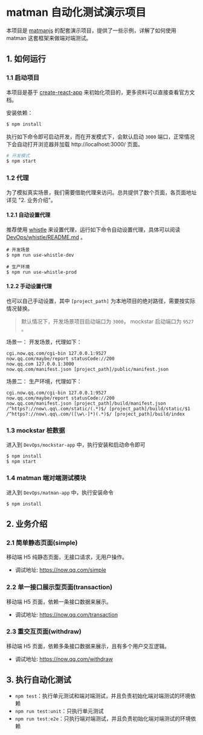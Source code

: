 # matman 自动化测试演示项目

本项目是 [matmanjs](https://matmanjs.github.io/matman/) 的配套演示项目，提供了一些示例，详解了如何使用 matman 这套框架来做端对端测试。


## 1. 如何运行

### 1.1 启动项目

本项目是基于 [create-react-app](https://github.com/facebook/create-react-app)  来初始化项目的，更多资料可以直接查看官方文档。

安装依赖：

```sh
$ npm install
```

执行如下命令即可启动开发，而在开发模式下，会默认启动 `3000` 端口，正常情况下会自动打开浏览器并加载 http://localhost:3000/ 页面。

```sh
# 开发模式
$ npm start
```


### 1.2 代理

为了模拟真实场景，我们需要借助代理来访问。总共提供了数个页面，各页面地址详见 "2. 业务介绍"。

#### 1.2.1 自动设置代理

推荐使用 [whistle](https://github.com/avwo/whistle) 来设置代理，运行如下命令自动设置代理，具体可以阅读 [DevOps/whistle/README.md](./DevOps/whistle/README.md) 。

```
# 开发场景
$ npm run use-whistle-dev

# 生产环境
$ npm run use-whistle-prod
```

#### 1.2.2 手动设置代理

也可以自己手动设置，其中 `[project_path]` 为本地项目的绝对路径，需要按实际情况替换。

> 默认情况下，开发场景项目启动端口为 `3000`， mockstar 启动端口为 `9527` 。

场景一： 开发场景，代理如下：

```
cgi.now.qq.com/cgi-bin 127.0.0.1:9527
now.qq.com/maybe/report statusCode://200
now.qq.com 127.0.0.1:3000
now.qq.com/manifest.json [project_path]/public/manifest.json
```

场景二： 生产环境，代理如下：

```
cgi.now.qq.com/cgi-bin 127.0.0.1:9527
now.qq.com/maybe/report statusCode://200
now.qq.com/manifest.json [project_path]/build/manifest.json
/^https?://now\.qq\.com/static/(.*)$/ [project_path]/build/static/$1
/^https?://now\.qq\.com/([\w\-]*)(.*)$/ [project_path]/build/index
```

### 1.3 mockstar 桩数据

进入到 `DevOps/mockstar-app` 中，执行安装和启动命令即可

```
$ npm install
$ npm start
```

### 1.4 matman 端对端测试模块

进入到 `DevOps/matman-app` 中，执行安装命令

```
$ npm install
```

## 2. 业务介绍

### 2.1 简单静态页面(simple)

移动端 H5 纯静态页面，无接口请求，无用户操作。

- 调试地址: https://now.qq.com/simple


### 2.2 单一接口展示型页面(transaction)

移动端 H5 页面，依赖一条接口数据来展示。

- 调试地址: https://now.qq.com/transaction


### 2.3 重交互页面(withdraw)

移动端 H5 页面，依赖多条接口数据来展示，且有多个用户交互逻辑。

- 调试地址: https://now.qq.com/withdraw


## 3. 执行自动化测试


- `npm test`：执行单元测试和端对端测试，并且负责初始化端对端测试的环境依赖
- `npm run test:unit`：只执行单元测试
- `npm run test:e2e`：只执行端对端测试，并且负责初始化端对端测试的环境依赖
